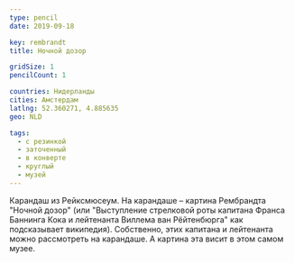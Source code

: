 ```yaml
---
type: pencil
date: 2019-09-18

key: rembrandt
title: Ночной дозор

gridSize: 1
pencilCount: 1

countries: Нидерланды
cities: Амстердам
latlng: 52.360271, 4.885635
geo: NLD

tags:
  - с резинкой
  - заточенный
  - в конверте
  - круглый
  - музей
---
```


Карандаш из Рейксмюсеум. На карандаше – картина Рембрандта "Ночной дозор" (или "Выступление стрелковой роты капитана Франса Баннинга Кока и лейтенанта Виллема ван Рёйтенбюрга" как подсказывает википедия). Собственно, этих капитана и лейтенанта можно рассмотреть на карандаше. А картина эта висит в этом самом музее.
